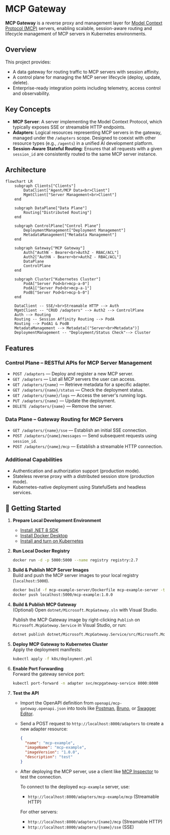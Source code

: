 # MCP Gateway

**MCP Gateway** is a reverse proxy and management layer for [Model Context Protocol (MCP)](https://modelcontextprotocol.io/introduction) servers, enabling scalable, session-aware routing and lifecycle management of MCP servers in Kubernetes environments.

## Overview

This project provides:

- A data gateway for routing traffic to MCP servers with session affinity.
- A control plane for managing the MCP server lifecycle (deploy, update, delete).
- Enterprise-ready integration points including telemetry, access control and observability.

## Key Concepts

- **MCP Server**: A server implementing the Model Context Protocol, which typically exposes SSE or streamable HTTP endpoints.
- **Adapters**: Logical resources representing MCP servers in the gateway, managed under the `/adapters` scope. Designed to coexist with other resource types (e.g., `/agents`) in a unified AI development platform.
- **Session-Aware Stateful Routing**: Ensures that all requests with a given `session_id` are consistently routed to the same MCP server instance.

## Architecture

```mermaid
flowchart LR
    subgraph Clients["Clients"]
        DataClient["Agent/MCP Data<br>Client"]
        MgmtClient["Server Management<br>Client"]
    end

    subgraph DataPlane["Data Plane"]
        Routing["Distributed Routing"]
    end

    subgraph ControlPlane["Control Plane"]
        DeploymentManagement["Deployment Management"]
        MetadataManagement["Metadata Management"]
    end

    subgraph Gateway["MCP Gateway"]
        Auth["AuthN - Bearer<br>AuthZ - RBAC/ACL"]
        Auth2["AuthN - Bearer<br>AuthZ - RBAC/ACL"]
        DataPlane
        ControlPlane
    end

    subgraph Cluster["Kubernetes Cluster"]
        PodA["Server Pod<br>mcp-a-0"]
        PodA1["Server Pod<br>mcp-a-1"]
        PodB["Server Pod<br>mcp-b-0"]
    end

    DataClient -- SSE/<br>Streamable HTTP --> Auth
    MgmtClient -- "CRUD /adapters" --> Auth2 --> ControlPlane
    Auth --> Routing
    Routing -- Session Affinity Routing --> PodA
    Routing --> PodA1 & PodB
    MetadataManagement --> Metadata[("Server<br>Metadata")]
    DeploymentManagement -- "Deployment/Status Check"--> Cluster
```

## Features

### Control Plane – RESTful APIs for MCP Server Management

- `POST /adapters` — Deploy and register a new MCP server.
- `GET /adapters` — List all MCP servers the user can access.
- `GET /adapters/{name}` — Retrieve metadata for a specific adapter.
- `GET /adapters/{name}/status` — Check the deployment status.
- `GET /adapters/{name}/logs` — Access the server's running logs.
- `PUT /adapters/{name}` — Update the deployment.
- `DELETE /adapters/{name}` — Remove the server.

### Data Plane – Gateway Routing for MCP Servers

- `GET /adapters/{name}/sse` — Establish an initial SSE connection.
- `POST /adapters/{name}/messages` — Send subsequent requests using `session_id`.
- `POST /adapters/{name}/mcp` — Establish a streamable HTTP connection.

### Additional Capabilities

- Authentication and authorization support (production mode).
- Stateless reverse proxy with a distributed session store (production mode).
- Kubernetes-native deployment using StatefulSets and headless services.

## 🚀 Getting Started

1. **Prepare Local Development Environment**  
   - [Install .NET 8 SDK](https://dotnet.microsoft.com/en-us/download/dotnet/8.0)
   - [Install Docker Desktop](https://docs.docker.com/desktop/)
   - [Install and turn on Kubernetes](https://docs.docker.com/desktop/features/kubernetes/#install-and-turn-on-kubernetes)

2. **Run Local Docker Registry**  
   ```sh
   docker run -d -p 5000:5000 --name registry registry:2.7
   ```

3. **Build & Publish MCP Server Images**  
   Build and push the MCP server images to your local registry (`localhost:5000`).
   ```sh
   docker build -f mcp-example-server/Dockerfile mcp-example-server -t localhost:5000/mcp-example:1.0.0
   docker push localhost:5000/mcp-example:1.0.0
   ```

4. **Build & Publish MCP Gateway**  
   (Optional) Open `dotnet/Microsoft.McpGateway.sln` with Visual Studio.

   Publish the MCP Gateway image by right-clicking `Publish` on `Microsoft.McpGateway.Service` in Visual Studio, or run:
   ```sh
   dotnet publish dotnet/Microsoft.McpGateway.Service/src/Microsoft.McpGateway.Service.csproj -c Release /p:PublishProfile=localhost_5000.pubxml
   ```

5. **Deploy MCP Gateway to Kubernetes Cluster**  
   Apply the deployment manifests:
   ```sh
   kubectl apply -f k8s/deployment.yml
   ```

6. **Enable Port Forwarding**  
   Forward the gateway service port:
   ```sh
   kubectl port-forward -n adapter svc/mcpgateway-service 8000:8000
   ```

7. **Test the API**

   - Import the OpenAPI definition from `openapi/mcp-gateway.openapi.json` into tools like [Postman](https://www.postman.com/), [Bruno](https://www.usebruno.com/), or [Swagger Editor](https://editor.swagger.io/).

   - Send a POST request to `http://localhost:8000/adapters` to create a new adapter resource:
     ```json
     {
       "name": "mcp-example",
       "imageName": "mcp-example",
       "imageVersion": "1.0.0",
       "description": "test"
     }
     ```

   - After deploying the MCP server, use a client like [MCP Inspector](https://modelcontextprotocol.io/docs/tools/inspector) to test the connection.

     To connect to the deployed `mcp-example` server, use:  
     - `http://localhost:8000/adapters/mcp-example/mcp` (Streamable HTTP)

     For other servers:  
     - `http://localhost:8000/adapters/{name}/mcp` (Streamable HTTP)  
     - `http://localhost:8000/adapters/{name}/sse` (SSE)
